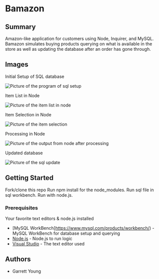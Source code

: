 # Bamazon

## Summary

Amazon-like application for customers using Node, Inquirer, and MySQL. Bamazon simulates buying products querying on what is available in the store as well as updating the database after an order has gone through. 

## Images

Initial Setup of SQL database

![Picture of the program of sql setup](https://i.lensdump.com/i/WDMQbo.png)

Item List in Node

![Picture of the item list in node](https://i.lensdump.com/i/WDcPv2.png)

Item Selection in Node

![Picture of the item selection](https://i.lensdump.com/i/WDMjka.png)

Processing in Node

![Picture of the output from node after processing](https://i.lensdump.com/i/WDM0le.png)

Updated database

![Picture of the sql update](https://i.lensdump.com/i/WDM9t9.png)

## Getting Started

Fork/clone this repo 
Run npm install for the node_modules.
Run sql file in sql workbench.
Run with node.js.

### Prerequisites

Your favorite text editors & node.js installed

* [MySQL WorkBench]https://www.mysql.com/products/workbench/) - MySQL WorkBench for database setup and querying
* [Node.js](https://nodejs.org/en/) - Node.js to run logic
* [Visual Studio](https://visualstudio.microsoft.com/) - The text editor used


## Authors

* Garrett Young

